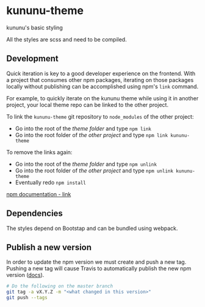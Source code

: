 # kununu-theme

kununu's basic styling

All the styles are scss and need to be compiled.

## Development

Quick iteration is key to a good developer experience on the frontend. With a project that consumes other npm packages, iterating on those packages locally without publishing can be accomplished using npm's `link` command.

For example, to quickly iterate on the kununu theme while using it in another project, your local theme repo can be linked to the other project.

To link the `kununu-theme` git repository to `node_modules` of the other project:

* Go into the root of the *theme folder* and type ```npm link```
* Go into the root folder of *the other project* and type ```npm link kununu-theme```

To remove the links again:

* Go into the root of the *theme folder* and type ```npm unlink```
* Go into the root folder of *the other project* and type ```npm unlink kununu-theme```
* Eventually redo ```npm install```

[npm documentation - link](https://docs.npmjs.com/cli/link)

## Dependencies

The styles depend on Bootstap and can be bundled using webpack.

## Publish a new version

In order to update the npm version we must create and push a new tag. Pushing a new tag will cause Travis to automatically publish the new npm version ([docs](https://docs.travis-ci.com/user/deployment/npm)).

```bash
# Do the following on the master branch
git tag -a vX.Y.Z -m "<what changed in this version>"
git push --tags
```
